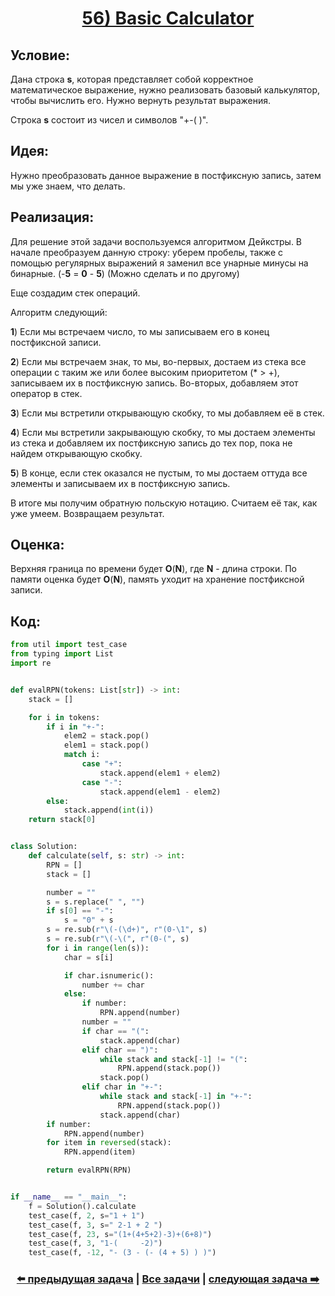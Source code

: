 <div align='center'>
<h1><a href='https://leetcode.com/problems/basic-calculator/description/'><strong>56) Basic Calculator</strong></a></h1>
</div>

## **Условие:**

Дана строка **s**, которая представляет собой корректное математическое выражение, нужно реализовать базовый калькулятор, чтобы вычислить его. Нужно вернуть результат выражения.

Строка **s** состоит из чисел и символов "+-( )".

## **Идея:**

Нужно преобразовать данное выражение в постфиксную запись, затем мы уже знаем, что делать.

## **Реализация:**

Для решение этой задачи воспользуемся алгоритмом Дейкстры. В начале преобразуем данную строку: уберем пробелы, также с помощью регулярных выражений я заменил все унарные минусы на бинарные. (-**5** = **0** - **5**) (Можно сделать и по другому)

Еще создадим стек операций.

Алгоритм следующий:

**1**) Если мы встречаем число, то мы записываем его в конец постфиксной записи.

**2**) Если мы встречаем знак, то мы, во-первых, достаем из стека все операции с таким же или более высоким приоритетом (* > +), записываем их в постфиксную запись. Во-вторых, добавляем этот оператор в стек.

**3**) Если мы встретили открывающую скобку, то мы добавляем её в стек.

**4**) Если мы встретили закрывающую скобку, то мы достаем элементы из стека и добавляем их постфиксную запись до тех пор, пока не найдем открывающую скобку.

**5**) В конце, если стек оказался не пустым, то мы достаем оттуда все элементы и записываем их в постфиксную запись.

В итоге мы получим обратную польскую нотацию. Считаем её так, как уже умеем. Возвращаем результат.



## **Оценка:**

Верхняя граница по времени будет **O**(**N**), где **N** - длина строки. По памяти оценка будет **O**(**N**), память уходит на хранение постфиксной записи.

## Код:
```python
from util import test_case
from typing import List
import re


def evalRPN(tokens: List[str]) -> int:
    stack = []

    for i in tokens:
        if i in "+-":
            elem2 = stack.pop()
            elem1 = stack.pop()
            match i:
                case "+":
                    stack.append(elem1 + elem2)
                case "-":
                    stack.append(elem1 - elem2)
        else:
            stack.append(int(i))
    return stack[0]


class Solution:
    def calculate(self, s: str) -> int:
        RPN = []
        stack = []

        number = ""
        s = s.replace(" ", "")
        if s[0] == "-":
            s = "0" + s
        s = re.sub(r"\(-(\d+)", r"(0-\1", s)
        s = re.sub(r"\(-\(", r"(0-(", s)
        for i in range(len(s)):
            char = s[i]

            if char.isnumeric():
                number += char
            else:
                if number:
                    RPN.append(number)
                number = ""
                if char == "(":
                    stack.append(char)
                elif char == ")":
                    while stack and stack[-1] != "(":
                        RPN.append(stack.pop())
                    stack.pop()
                elif char in "+-":
                    while stack and stack[-1] in "+-":
                        RPN.append(stack.pop())
                    stack.append(char)
        if number:
            RPN.append(number)
        for item in reversed(stack):
            RPN.append(item)

        return evalRPN(RPN)


if __name__ == "__main__":
    f = Solution().calculate
    test_case(f, 2, s="1 + 1")
    test_case(f, 3, s=" 2-1 + 2 ")
    test_case(f, 23, s="(1+(4+5+2)-3)+(6+8)")
    test_case(f, 3, "1-(     -2)")
    test_case(f, -12, "- (3 - (- (4 + 5) ) )")

```

<div align='center'><h3><a href='https://github.com/TAskMAster339/PythonAlgorithms/tree/main/55.Evaluate%20Reverse%20Polish%20Notation'>⬅️ предыдущая задача</a>&nbsp;|&nbsp;<a href='https://github.com/TAskMAster339/PythonAlgorithms/tree/main/README.md'>Все задачи</a>&nbsp;|&nbsp;<a href='https://github.com/TAskMAster339/PythonAlgorithms/tree/main/57.Linked%20List%20Cycle'>следующая задача ➡️</a></h3></div>